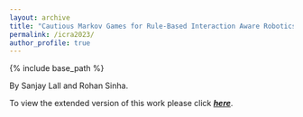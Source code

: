 ```yaml
---
layout: archive
title: "Cautious Markov Games for Rule-Based Interaction Aware Robotics"
permalink: /icra2023/
author_profile: true
---
```


{% include base_path %}

By Sanjay Lall and Rohan Sinha.

To view the extended version of this work please click [__*here*__](/files/Sinha_Lall_L4DC2022.pdf).

